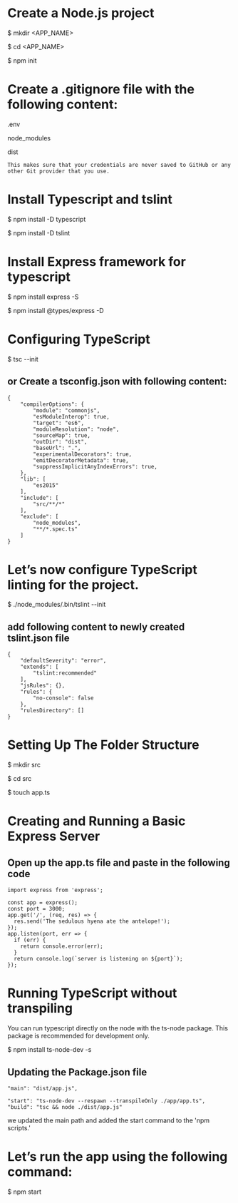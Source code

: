 # Create a Node.js project

$ mkdir <APP_NAME>

$ cd <APP_NAME>

$ npm init

# Create a .gitignore file with the following content:

.env

node_modules

dist

`This makes sure that your credentials are never saved to GitHub or any other Git provider that you use.`

# Install Typescript and tslint

$ npm install -D typescript

$ npm install -D tslint

# Install Express framework for typescript

$ npm install express -S

$ npm install @types/express -D

# Configuring TypeScript

$ tsc --init

or Create a tsconfig.json with following content:
-------------------------------------------------------
```
{
    "compilerOptions": {
        "module": "commonjs",
        "esModuleInterop": true,
        "target": "es6",
        "moduleResolution": "node",
        "sourceMap": true,
        "outDir": "dist",
        "baseUrl": ".",
        "experimentalDecorators": true,
        "emitDecoratorMetadata": true,
        "suppressImplicitAnyIndexErrors": true,
    },
    "lib": [
        "es2015"
    ],
    "include": [
        "src/**/*"
    ],
    "exclude": [
        "node_modules",
        "**/*.spec.ts"
    ]
}

```

# Let’s now configure TypeScript linting for the project.

$ ./node_modules/.bin/tslint --init

add following content to newly created tslint.json file
-------------------------------------------------------
```
{
    "defaultSeverity": "error",
    "extends": [
        "tslint:recommended"
    ],
    "jsRules": {},
    "rules": {
        "no-console": false
    },
    "rulesDirectory": []
}
```

# Setting Up The Folder Structure

$ mkdir src

$ cd src

$ touch app.ts

# Creating and Running a Basic Express Server

Open up the app.ts file and paste in the following code
-------------------------------------------------------
```
import express from 'express';

const app = express();
const port = 3000;
app.get('/', (req, res) => {
  res.send('The sedulous hyena ate the antelope!');
});
app.listen(port, err => {
  if (err) {
    return console.error(err);
  }
  return console.log(`server is listening on ${port}`);
});
```

# Running TypeScript without transpiling

You can run typescript directly on the node with the ts-node package.
This package is recommended for development only.

$ npm install ts-node-dev -s

Updating the Package.json file
-------------------
```
"main": "dist/app.js",

"start": "ts-node-dev --respawn --transpileOnly ./app/app.ts",
"build": "tsc && node ./dist/app.js"
```
we updated the main path and added the start command to the 'npm scripts.' 

# Let’s run the app using the following command:

$ npm start



